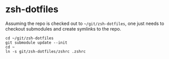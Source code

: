 # zsh-dotfiles

Assuming the repo is checked out to `~/git/zsh-dotfiles`, one just needs to checkout submodules and create symlinks to the repo.

```
cd ~/git/zsh-dotfiles
git submodule update --init
cd ~
ln -s git/zsh-dotfiles/zshrc .zshrc
```
